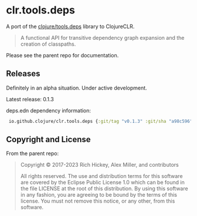 # clr.tools.deps

A port of the [clojure/tools.deps](https://github.com/clojure/tools.deps) library to ClojureCLR.

> A functional API for transitive dependency graph expansion and the creation of classpaths.

Please see the parent repo for documentation.

## Releases

Definitely in an alpha situation.  Under active development.

Latest release: 0.1.3

deps.edn dependency information:

```clojure
 io.github.clojure/clr.tools.deps {:git/tag "v0.1.3" :git/sha "a98c596"}
```

## Copyright and License

From the parent repo:

> Copyright © 2017-2023 Rich Hickey, Alex Miller, and contributors
> 
> All rights reserved. The use and distribution terms for this software are covered by the Eclipse Public License 1.0 which can be found in the file LICENSE at the root of this distribution. By using this software in any fashion, you are agreeing to be bound by the terms of this license. You must not remove this notice, or any other, from this software.